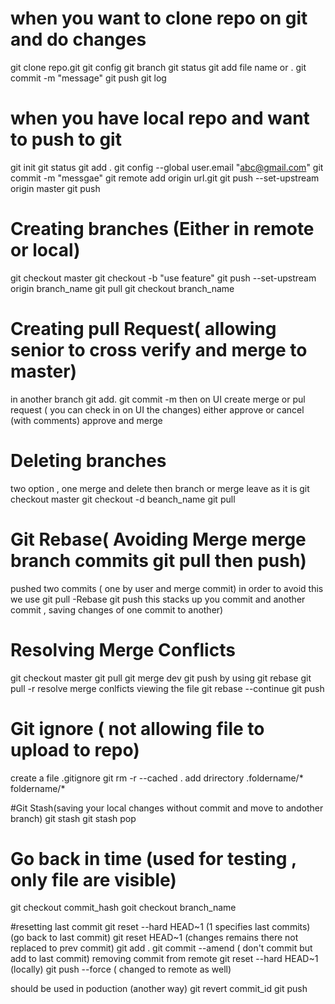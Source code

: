 # when you want to clone repo on git and do changes
git clone repo.git
git config 
git branch 
git status 
git add file name or .
git commit -m "message"
git push 
git log
# when you have local repo and want to push to git 
git init
git status
git add .
git config --global user.email "abc@gmail.com"
git commit -m "messgae"
git remote add origin url.git
git push --set-upstream origin master
git push 

# Creating branches (Either in remote or local)
git checkout master
git checkout -b "use feature"
git push --set-upstream origin branch_name
git pull 
git checkout branch_name

# Creating pull Request( allowing senior to cross verify and merge to master)
in another branch 
git add. git commit -m
then on UI
create merge or pul request ( you can check in on UI the changes)
either approve or cancel (with comments)
approve and merge

# Deleting branches
two option , one merge and delete then branch or merge leave as it is
git checkout master
git checkout -d beanch_name
git pull

# Git Rebase( Avoiding Merge merge branch commits git pull then push)
pushed two commits ( one by user and merge commit)
in order to avoid this we use
git pull -Rebase
git push
this stacks up you commit and another commit , saving changes of one commit to another)

# Resolving Merge Conflicts 
git checkout master 
git pull 
git merge dev
git push
        by using git rebase
git pull -r 
resolve merge conlficts viewing the file
git rebase --continue 
git push 

# Git ignore ( not allowing file to upload to repo) 
create a file .gitignore
git rm -r --cached .
add drirectory .foldername/* foldername/* 

#Git Stash(saving your local changes without commit and move to andother branch)
git stash
git stash pop

# Go back in time (used  for testing , only file are visible) 
git checkout commit_hash
goit checkout branch_name

#resetting last commit
git reset --hard  HEAD~1 (1 specifies last commits) (go back to last commit)
git reset HEAD~1 (changes remains there not replaced to prev commit)
git add .
git commit --amend ( don't commit but add to last commit)
		removing commit from remote
git reset --hard HEAD~1 (locally)
git push --force ( changed to remote as well)

should be used in poduction (another way)
git revert commit_id
git push
